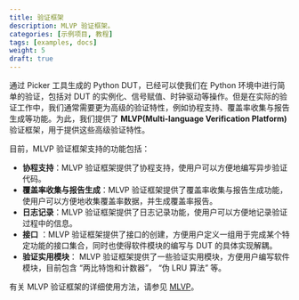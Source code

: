 ```yaml
---
title: 验证框架
description: MLVP 验证框架。
categories: [示例项目, 教程]
tags: [examples, docs]
weight: 5
draft: true
---
```


通过 Picker 工具生成的 Python DUT，已经可以使我们在 Python 环境中进行简单的验证，包括对 DUT 的实例化、信号赋值、时钟驱动等操作。但是在实际的验证工作中，我们通常需要更为高级的验证特性，例如协程支持、覆盖率收集与报告生成等功能。为此，我们提供了 **MLVP(Multi-language Verification Platform)** 验证框架，用于提供这些高级验证特性。

目前，MLVP 验证框架支持的功能包括：

- **协程支持**：MLVP 验证框架提供了协程支持，使用户可以方便地编写异步验证代码。
- **覆盖率收集与报告生成**：MLVP 验证框架提供了覆盖率收集与报告生成功能，使用户可以方便地收集覆盖率数据，并生成覆盖率报告。
- **日志记录**：MLVP 验证框架提供了日志记录功能，使用户可以方便地记录验证过程中的信息。
- **接口** ：MLVP 验证框架提供了接口的创建，方便用户定义一组用于完成某个特定功能的接口集合，同时也使得软件模块的编写与 DUT 的具体实现解耦。
- **验证实用模块**： MLVP 验证框架提供了一些验证实用模块，方便用户编写软件模块，目前包含 “两比特饱和计数器”， “伪 LRU 算法” 等。

有关 MLVP 验证框架的详细使用方法，请参见 [MLVP](https://github.com/XS-MLVP/mlvp)。
